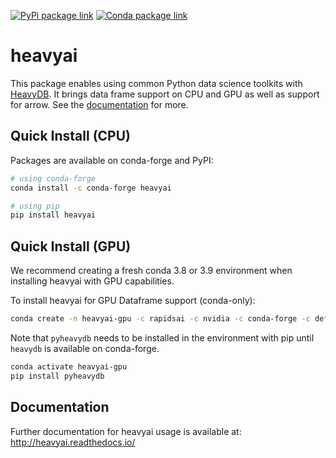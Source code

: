 [![PyPi package link](https://img.shields.io/pypi/v/heavyai?style=for-the-badge)](https://pypi.org/project/heavyai/)
[![Conda package link](https://img.shields.io/conda/vn/conda-forge/heavyai?style=for-the-badge)](https://anaconda.org/conda-forge/heavyai)


heavyai
=======

This package enables using common Python data science toolkits with
[HeavyDB](http://heavy.ai).
It brings data frame support on CPU and GPU as well as support for arrow.
See the [documentation](http://heavyai.readthedocs.io/en/latest/?badge=latest)
for more.

Quick Install (CPU)
-------------------

Packages are available on conda-forge and PyPI:

```bash
# using conda-forge
conda install -c conda-forge heavyai

# using pip
pip install heavyai
```

Quick Install (GPU)
-------------------

We recommend creating a fresh conda 3.8 or 3.9 environment when installing
heavyai with GPU capabilities.

To install heavyai for GPU Dataframe support (conda-only):

```bash
conda create -n heavyai-gpu -c rapidsai -c nvidia -c conda-forge -c defaults python cudf cudatoolkit=11.4 heavyai
```

Note that `pyheavydb` needs to be installed in the environment with pip
until `heavydb` is available on conda-forge.

```bash
conda activate heavyai-gpu
pip install pyheavydb
```

Documentation
-------------

Further documentation for heavyai usage is available at: http://heavyai.readthedocs.io/
